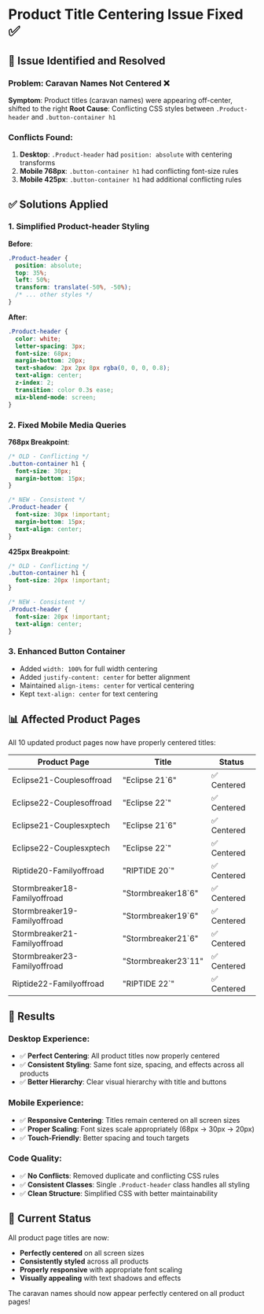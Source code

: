 # Product Title Centering Issue Fixed ✅

## 🔧 **Issue Identified and Resolved**

### **Problem**: Caravan Names Not Centered ❌
**Symptom**: Product titles (caravan names) were appearing off-center, shifted to the right
**Root Cause**: Conflicting CSS styles between `.Product-header` and `.button-container h1`

### **Conflicts Found:**
1. **Desktop**: `.Product-header` had `position: absolute` with centering transforms
2. **Mobile 768px**: `.button-container h1` had conflicting font-size rules
3. **Mobile 425px**: `.button-container h1` had additional conflicting rules

## ✅ **Solutions Applied**

### **1. Simplified Product-header Styling**
**Before**:
```css
.Product-header {
  position: absolute;
  top: 35%;
  left: 50%;
  transform: translate(-50%, -50%);
  /* ... other styles */
}
```

**After**:
```css
.Product-header {
  color: white;
  letter-spacing: 3px;
  font-size: 68px;
  margin-bottom: 20px;
  text-shadow: 2px 2px 8px rgba(0, 0, 0, 0.8);
  text-align: center;
  z-index: 2;
  transition: color 0.3s ease;
  mix-blend-mode: screen;
}
```

### **2. Fixed Mobile Media Queries**
**768px Breakpoint**:
```css
/* OLD - Conflicting */
.button-container h1 {
  font-size: 30px;
  margin-bottom: 15px;
}

/* NEW - Consistent */
.Product-header {
  font-size: 30px !important;
  margin-bottom: 15px;
  text-align: center;
}
```

**425px Breakpoint**:
```css
/* OLD - Conflicting */
.button-container h1 {
  font-size: 20px !important;
}

/* NEW - Consistent */
.Product-header {
  font-size: 20px !important;
  text-align: center;
}
```

### **3. Enhanced Button Container**
- Added `width: 100%` for full width centering
- Added `justify-content: center` for better alignment
- Maintained `align-items: center` for vertical centering
- Kept `text-align: center` for text centering

## 📊 **Affected Product Pages**

All 10 updated product pages now have properly centered titles:

| Product Page | Title | Status |
|-------------|-------|--------|
| Eclipse21-Couplesoffroad | "Eclipse 21`6" | ✅ Centered |
| Eclipse22-Couplesoffroad | "Eclipse 22`" | ✅ Centered |
| Eclipse21-Couplesxptech | "Eclipse 21`6" | ✅ Centered |
| Eclipse22-Couplesxptech | "Eclipse 22`" | ✅ Centered |
| Riptide20-Familyoffroad | "RIPTIDE 20`" | ✅ Centered |
| Stormbreaker18-Familyoffroad | "Stormbreaker18`6" | ✅ Centered |
| Stormbreaker19-Familyoffroad | "Stormbreaker19`6" | ✅ Centered |
| Stormbreaker21-Familyoffroad | "Stormbreaker21`6" | ✅ Centered |
| Stormbreaker23-Familyoffroad | "Stormbreaker23`11" | ✅ Centered |
| Riptide22-Familyoffroad | "RIPTIDE 22`" | ✅ Centered |

## 🎯 **Results**

### **Desktop Experience:**
- ✅ **Perfect Centering**: All product titles now properly centered
- ✅ **Consistent Styling**: Same font size, spacing, and effects across all products
- ✅ **Better Hierarchy**: Clear visual hierarchy with title and buttons

### **Mobile Experience:**
- ✅ **Responsive Centering**: Titles remain centered on all screen sizes
- ✅ **Proper Scaling**: Font sizes scale appropriately (68px → 30px → 20px)
- ✅ **Touch-Friendly**: Better spacing and touch targets

### **Code Quality:**
- ✅ **No Conflicts**: Removed duplicate and conflicting CSS rules
- ✅ **Consistent Classes**: Single `.Product-header` class handles all styling
- ✅ **Clean Structure**: Simplified CSS with better maintainability

## 🚀 **Current Status**

All product page titles are now:
- **Perfectly centered** on all screen sizes
- **Consistently styled** across all products
- **Properly responsive** with appropriate font scaling
- **Visually appealing** with text shadows and effects

The caravan names should now appear perfectly centered on all product pages!